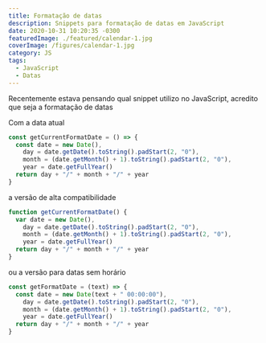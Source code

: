```yaml
---
title: Formatação de datas
description: Snippets para formatação de datas em JavaScript
date: 2020-10-31 10:20:35 -0300
featuredImage: ./featured/calendar-1.jpg
coverImage: /figures/calendar-1.jpg
category: JS
tags:
  - JavaScript
  - Datas
---
```


Recentemente estava pensando qual snippet utilizo no JavaScript, acredito que seja a formatação de datas

Com a data atual

```javascript
const getCurrentFormatDate = () => {
  const date = new Date(),
    day = date.getDate().toString().padStart(2, "0"),
    month = (date.getMonth() + 1).toString().padStart(2, "0"),
    year = date.getFullYear()
  return day + "/" + month + "/" + year
}
```

a versão de alta compatibilidade

```javascript
function getCurrentFormatDate() {
  var date = new Date(),
    day = date.getDate().toString().padStart(2, "0"),
    month = (date.getMonth() + 1).toString().padStart(2, "0"),
    year = date.getFullYear()
  return day + "/" + month + "/" + year
}
```

ou a versão para datas sem horário

```javascript
const getFormatDate = (text) => {
  const date = new Date(text + " 00:00:00"),
    day = date.getDate().toString().padStart(2, "0"),
    month = (date.getMonth() + 1).toString().padStart(2, "0"),
    year = date.getFullYear()
  return day + "/" + month + "/" + year
}
```
